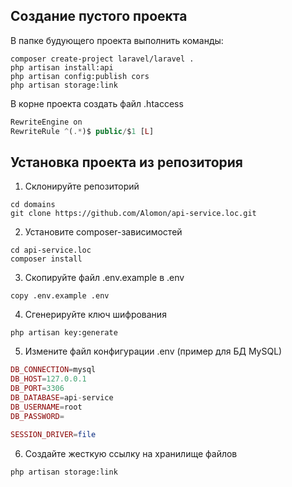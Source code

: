 ## Создание пустого проекта
В папке будующего проекта выполнить команды:
```shell
composer create-project laravel/laravel .
php artisan install:api
php artisan config:publish cors
php artisan storage:link
```
В корне проекта создать файл .htaccess
```php
RewriteEngine on
RewriteRule ^(.*)$ public/$1 [L]
```

## Установка проекта из репозитория
1. Склонируйте репозиторий
```shell
cd domains
git clone https://github.com/Alomon/api-service.loc.git
```
2. Установите composer-зависимостей
```shell
cd api-service.loc
composer install
```
3. Скопируйте файл .env.example в .env
```shell
copy .env.example .env
```
4. Сгенерируйте ключ шифрования
```shell
php artisan key:generate
```
5. Измените файл конфигурации .env (пример для БД MySQL)
```php
DB_CONNECTION=mysql
DB_HOST=127.0.0.1
DB_PORT=3306
DB_DATABASE=api-service
DB_USERNAME=root
DB_PASSWORD=

SESSION_DRIVER=file
```
6. Создайте жесткую ссылку на хранилище файлов
```shell
php artisan storage:link
```
